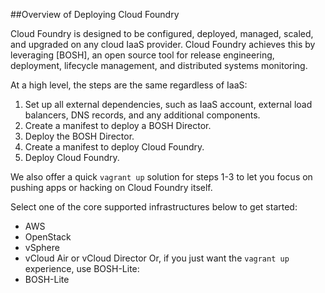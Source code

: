 ##Overview of Deploying Cloud Foundry

Cloud Foundry is designed to be configured, deployed, managed, scaled, and upgraded on any cloud IaaS provider. Cloud Foundry achieves this by leveraging [BOSH], an open source tool for release engineering, deployment, lifecycle management, and distributed systems monitoring.

At a high level, the steps are the same regardless of IaaS:

1. Set up all external dependencies, such as IaaS account, external load balancers, DNS records, and any additional components.
2. Create a manifest to deploy a BOSH Director.
3. Deploy the BOSH Director.
4. Create a manifest to deploy Cloud Foundry.
5. Deploy Cloud Foundry.

We also offer a quick `vagrant up` solution for steps 1-3 to let you focus on pushing apps or hacking on Cloud Foundry itself.

Select one of the core supported infrastructures below to get started:

* AWS
* OpenStack
* vSphere
* vCloud Air or vCloud Director
  Or, if you just want the `vagrant up` experience, use BOSH-Lite:
* BOSH-Lite
